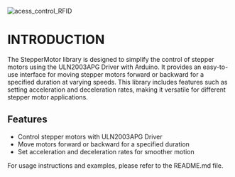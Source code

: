 ![acess_control_RFID](https://socialify.git.ci/ababdelo/StepperMotor/image?description=1&forks=1&issues=1&language=1&owner=1&stargazers=1&theme=Dark)

# INTRODUCTION

The StepperMotor library is designed to simplify the control of stepper motors using the ULN2003APG Driver with Arduino. It provides an easy-to-use interface for moving stepper motors forward or backward for a specified duration at varying speeds. This library includes features such as setting acceleration and deceleration rates, making it versatile for different stepper motor applications.

## Features

- Control stepper motors with ULN2003APG Driver
- Move motors forward or backward for a specified duration
- Set acceleration and deceleration rates for smoother motion

For usage instructions and examples, please refer to the README.md file.
